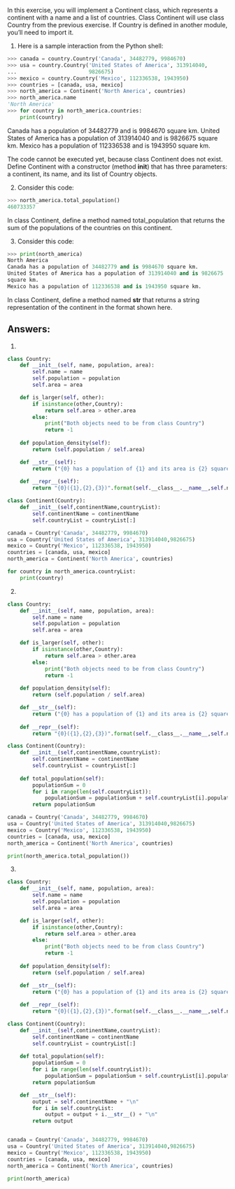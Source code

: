 In this exercise, you will implement a Continent class, which represents a continent with a name and a list of countries. Class Continent will use class Country from the previous exercise. If Country is defined in another module, you’ll need to import it.

1. Here is a sample interaction from the Python shell:
```python
>>> canada = country.Country('Canada', 34482779, 9984670)
>>> usa = country.Country('United States of America', 313914040,
...                       9826675)
>>> mexico = country.Country('Mexico', 112336538, 1943950)
>>> countries = [canada, usa, mexico]
>>> north_america = Continent('North America', countries)
>>> north_america.name
'North America'
>>> for country in north_america.countries:
    print(country)
```
Canada has a population of 34482779 and is 9984670 square km.
United States of America has a population of 313914040 and is 9826675
square km.
Mexico has a population of 112336538 and is 1943950 square km.
>>>
The code cannot be executed yet, because class Continent does not exist. Define Continent with a constructor (method __init__) that has three parameters: a continent, its name, and its list of Country objects.

2. Consider this code:
```python
>>> north_america.total_population()
460733357
```
In class Continent, define a method named total_population that returns the sum of the populations of the countries on this continent.

3. Consider this code:
```python
>>> print(north_america)
North America
Canada has a population of 34482779 and is 9984670 square km.
United States of America has a population of 313914040 and is 9826675
square km.
Mexico has a population of 112336538 and is 1943950 square km.
```
In class Continent, define a method named __str__ that returns a string representation of the continent in the format shown here.

## Answers:

1. 
```python
class Country:
    def __init__(self, name, population, area):
        self.name = name
        self.population = population
        self.area = area

    def is_larger(self, other):
        if isinstance(other,Country):
            return self.area > other.area
        else:
            print("Both objects need to be from class Country")
            return -1
    
    def population_density(self):
        return (self.population / self.area)

    def __str__(self):
        return ("{0} has a population of {1} and its area is {2} square kilometers.".format(self.name,self.population,self.area))
    
    def __repr__(self):
        return "{0}({1},{2},{3})".format(self.__class__.__name__,self.name,self.population,self.area)

class Continent(Country):
    def __init__(self,continentName,countryList):
        self.continentName = continentName
        self.countryList = countryList[:]

canada = Country('Canada', 34482779, 9984670)
usa = Country('United States of America', 313914040,9826675)
mexico = Country('Mexico', 112336538, 1943950)
countries = [canada, usa, mexico]
north_america = Continent('North America', countries)

for country in north_america.countryList:
    print(country)
```

2. 
```python
class Country:
    def __init__(self, name, population, area):
        self.name = name
        self.population = population
        self.area = area

    def is_larger(self, other):
        if isinstance(other,Country):
            return self.area > other.area
        else:
            print("Both objects need to be from class Country")
            return -1
    
    def population_density(self):
        return (self.population / self.area)

    def __str__(self):
        return ("{0} has a population of {1} and its area is {2} square kilometers.".format(self.name,self.population,self.area))
    
    def __repr__(self):
        return "{0}({1},{2},{3})".format(self.__class__.__name__,self.name,self.population,self.area)

class Continent(Country):
    def __init__(self,continentName,countryList):
        self.continentName = continentName
        self.countryList = countryList[:]
    
    def total_population(self):
        populationSum = 0
        for i in range(len(self.countryList)):
            populationSum = populationSum + self.countryList[i].population
        return populationSum

canada = Country('Canada', 34482779, 9984670)
usa = Country('United States of America', 313914040,9826675)
mexico = Country('Mexico', 112336538, 1943950)
countries = [canada, usa, mexico]
north_america = Continent('North America', countries)

print(north_america.total_population())
```

3. 
```python
class Country:
    def __init__(self, name, population, area):
        self.name = name
        self.population = population
        self.area = area

    def is_larger(self, other):
        if isinstance(other,Country):
            return self.area > other.area
        else:
            print("Both objects need to be from class Country")
            return -1
    
    def population_density(self):
        return (self.population / self.area)

    def __str__(self):
        return ("{0} has a population of {1} and its area is {2} square kilometers.".format(self.name,self.population,self.area))
    
    def __repr__(self):
        return "{0}({1},{2},{3})".format(self.__class__.__name__,self.name,self.population,self.area)

class Continent(Country):
    def __init__(self,continentName,countryList):
        self.continentName = continentName
        self.countryList = countryList[:]
    
    def total_population(self):
        populationSum = 0
        for i in range(len(self.countryList)):
            populationSum = populationSum + self.countryList[i].population
        return populationSum

    def __str__(self):
        output = self.continentName + "\n"
        for i in self.countryList:
            output = output + i.__str__() + "\n"
        return output


canada = Country('Canada', 34482779, 9984670)
usa = Country('United States of America', 313914040,9826675)
mexico = Country('Mexico', 112336538, 1943950)
countries = [canada, usa, mexico]
north_america = Continent('North America', countries)

print(north_america)
```

